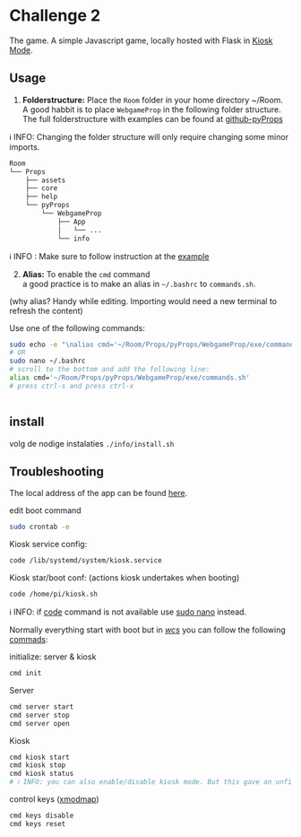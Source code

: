 ﻿# Challenge 2


The game.
A simple Javascript game, locally hosted with Flask in [Kiosk Mode](https://pimylifeup.com/raspberry-pi-kiosk/).


## Usage
1. **Folderstructure:**
Place the `Room` folder in your home directory ~/Room. <br>
A good habbit is to place `WebgameProp` in the following folder structure. <br>
The full folderstructure with examples can be found at [github-pyProps](https://github.com/xcape-io/PyProps)

ℹ️ INFO: Changing the folder structure will only require changing some minor imports.


```bash
Room
└── Props
    ├── assets
    ├── core
    ├── help
    └── pyProps
        └── WebgameProp
            ├── App
            │   └── ...
            └── info
```

ℹ️ INFO : Make sure to follow instruction at the [example](https://github.com/xcape-io/PyProps)

2. **Alias:**
To enable the `cmd` command<br>
a good practice is to make an alias in `~/.bashrc` to `commands.sh`.

(why alias? Handy while editing. Importing would need a new terminal to refresh the content)

Use one of the following commands:
```bash
sudo echo -e "\nalias cmd='~/Room/Props/pyProps/WebgameProp/exe/commands.sh'" >> ~/.bashrc
# OR
sudo nano ~/.bashrc
# scroll to the bottom and add the following line:
alias cmd='~/Room/Props/pyProps/WebgameProp/exe/commands.sh' 
# press ctrl-s and press ctrl-x



```
## install
volg de nodige instalaties `./info/install.sh`



## Troubleshooting 
The local address of the app can be found [here](./addrs.conf).


edit boot command
```sh
sudo crontab -e
```

Kiosk service config:
```sh
code /lib/systemd/system/kiosk.service
```

Kiosk star/boot conf:
(actions kiosk undertakes when booting)
```sh
code /home/pi/kiosk.sh
```

ℹ️ INFO: if [code](https://code.visualstudio.com/docs/editor/command-line) command is not available use [sudo nano](https://linuxize.com/post/how-to-use-nano-text-editor/) instead.
<br>


Normally everything start with boot but in *[wcs](https://www.google.com/search?q=worst+case+scenario)* you can follow the following [commads](./commands.sh):



initialize: server & kiosk
```sh
cmd init
```

Server
```sh
cmd server start
cmd server stop
cmd server open
``` 
Kiosk
```sh
cmd kiosk start
cmd kiosk stop
cmd kiosk status
# ℹ️ INFO: you can also enable/disable kiosk mode. But this gave an unfixable bug. So don't!
```

control keys ([xmodmap](https://wiki.archlinux.org/title/xmodmap))
``` bash
cmd keys disable
cmd keys reset
```
